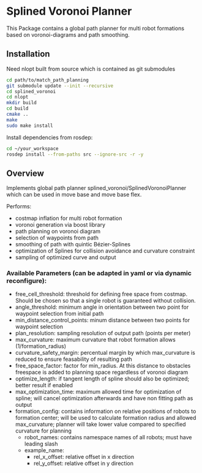 # Splined Voronoi Planner

This Package contains a global path planner for multi robot formations based on voronoi-diagrams and path smoothing.

## Installation

Need nlopt built from source which is contained as git submodules

```bash
cd path/to/match_path_planning
git submodule update --init --recursive
cd splined_voronoi
cd nlopt
mkdir build
cd build
cmake ..
make
sudo make install
```

Install dependencies from rosdep:
```bash
cd ~/your_workspace
rosdep install --from-paths src --ignore-src -r -y
```

## Overview

Implements global path planner splined_voronoi/SplinedVoronoiPlanner which can be used in move base and move base flex.

Performs:
- costmap inflation for multi robot formation
- voronoi generation via boost library
- path planning on voronoi diagram
- selection of waypoints from path
- smoothing of path with quintic Bézier-Splines
- optimization of Splines for collision avoidance and curvature constraint
- sampling of optimized curve and output


### Available Parameters (can be adapted in yaml or via dynamic reconfigure):
- free_cell_threshold: threshold for defining free space from costmap. Should be chosen so that a single robot is guaranteed without collision.
- angle_threshold: minimum angle in orientation between two point for waypoint selection from initial path
- min_distance_control_points: minum distance between two points for waypoint selection
- plan_resolution: sampling resolution of output path (points per meter)
- max_curvature: maximum curvature that robot formation allows (1/formation_radius)
- curvature_safety_margin: percentual margin by which max_curvature is reduced to ensure feasability of resulting path
- free_space_factor: factor for min_radius. At this distance to obstacles freespace is added to planning space regardless of voronoi diagram
- optimize_length: if tangent length of spline should also be optimized; better result if enabled
- max_optimization_time: maximum allowed time for optimization of spline; will cancel optimization afterwards and have non fitting path as output
- formation_config: contains information on relative positions of robots to formation center; will be used to calculate formation radius and allowed max_curvature; planner will take lower value compared to specified curvature for planning
    - robot_names: contains namespace names of all robots; must have leading slash
    - example_name:
        - rel_x_offset: relative offset in x direction
        - rel_y_offset: relative offset in y direction
